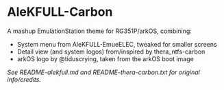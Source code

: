 # AleKFULL-Carbon
A mashup EmulationStation theme for RG351P/arkOS, combining:
* System menu from AleKFULL-EmueELEC, tweaked for smaller screens
* Detail view (and system logos) from/inspired by thera_ntfs-carbon
* arkOS logo by @tiduscrying, taken from the arkOS boot image

*See README-alekfull.md and README-thera-carbon.txt for original info/credits.*
